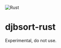 ![Rust](https://github.com/nixberg/djbsort-rust/workflows/Rust/badge.svg)

# djbsort-rust

Experimental, do not use.
